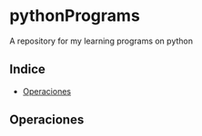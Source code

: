 # pythonPrograms
A repository for my learning programs on python

## Indice
- [Operaciones](##Operaciones)

## Operaciones
